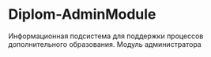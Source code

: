 # Diplom-AdminModule
Информационная подсистема для поддержки процессов дополнительного образования. Модуль администратора
